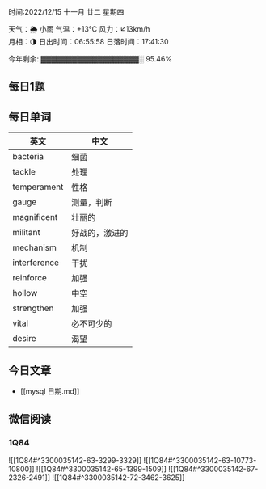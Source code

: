 时间:2022/12/15 十一月 廿二 星期四

天气：🌦   小雨 气温：+13°C 风力：↙13km/h  
月相：🌗 日出时间：06:55:58 日落时间：17:41:30

今年剩余: ▓▓▓▓▓▓▓▓▓▓▓▓▓▓▓▓▓▓▓░ 95.46%

## 每日1题



## 每日单词

| 英文         | 中文           |
| ------------ | -------------- |
| bacteria     | 细菌           |
| tackle       | 处理           |
| temperament  | 性格           |
| gauge        | 测量，判断     |
| magnificent  | 壮丽的         |
| militant     | 好战的，激进的 |
| mechanism    | 机制           |
| interference | 干扰           |
| reinforce    | 加强           |
| hollow       | 中空           |
| strengthen   | 加强           |
| vital        | 必不可少的     |
| desire       | 渴望           |


## 今日文章

- [[mysql 日期.md]]


## 微信阅读

<!-- start of weread -->

### 1Q84
![[1Q84#^3300035142-63-3299-3329]]
![[1Q84#^3300035142-63-10773-10800]]
![[1Q84#^3300035142-65-1399-1509]]
![[1Q84#^3300035142-67-2326-2491]]
![[1Q84#^3300035142-72-3462-3625]]

<!-- end of weread -->
